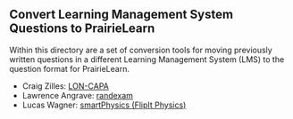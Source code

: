 ## Convert Learning Management System Questions to PrairieLearn

Within this directory are a set of conversion tools for moving previously written questions
in a different Learning Management System (LMS) to the question format for PrairieLearn. 

- Craig Zilles: [LON-CAPA](lon-capa/)
- Lawrence Angrave: [randexam](randexam/)
- Lucas Wagner: [smartPhysics (FlipIt Physics)](smart-physics/)
